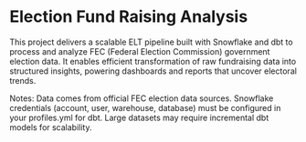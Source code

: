 # Election Fund Raising Analysis
This project delivers a scalable ELT pipeline built with Snowflake and dbt to process and analyze FEC (Federal Election Commission) government election data. It enables efficient transformation of raw fundraising data into structured insights, powering dashboards and reports that uncover electoral trends.

Notes:
Data comes from official FEC election data sources.
Snowflake credentials (account, user, warehouse, database) must be configured in your profiles.yml for dbt.
Large datasets may require incremental dbt models for scalability.
